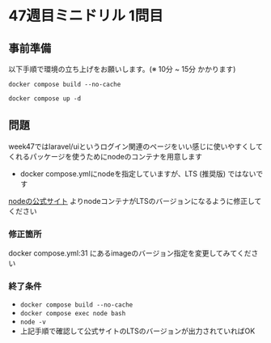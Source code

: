 # 47週目ミニドリル 1問目

## 事前準備

以下手順で環境の立ち上げをお願いします。(※ 10分 ~ 15分 かかります)

`docker compose build --no-cache`

`docker compose up -d`

## 問題

week47ではlaravel/uiというログイン関連のページをいい感じに使いやすくしてくれるパッケージを使うためにnodeのコンテナを用意します

- docker compose.ymlにnodeを指定していますが、LTS (推奨版) ではないです

[nodeの公式サイト](https://nodejs.org/ja/) よりnodeコンテナがLTSのバージョンになるように修正してください

### 修正箇所

docker compose.yml:31 にあるimageのバージョン指定を変更してみてください

### 終了条件

- `docker compose build --no-cache`
- `docker compose exec node bash`
- `node -v`
- 上記手順で確認して公式サイトのLTSのバージョンが出力されていればOK